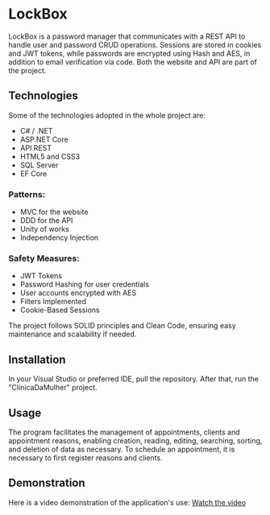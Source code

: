 # LockBox

LockBox is a password manager that communicates with a REST API to handle user and password CRUD operations. Sessions are stored in cookies and JWT tokens, while passwords are encrypted using Hash and AES, in addition to email verification via code. Both the website and API are part of the project.

## Technologies
Some of the technologies adopted in the whole project are:
- C# / .NET
- ASP.NET Core
- API REST
- HTML5 and CSS3
- SQL Server
- EF Core

### Patterns:
- MVC for the website
- DDD for the API
- Unity of works
- Independency Injection
 
### Safety Measures:
- JWT Tokens
- Password Hashing for user credentials
- User accounts encrypted with AES
- Filters Implemented
- Cookie-Based Sessions

The project follows SOLID principles and Clean Code, ensuring easy maintenance and scalability if needed.

## Installation

In your Visual Studio or preferred IDE, pull the repository. After that, run the "ClinicaDaMulher" project.

## Usage

The program facilitates the management of appointments, clients and appointment reasons, enabling creation, reading, editing, searching, sorting, and deletion of data as necessary. To schedule an appointment, it is necessary to first register reasons and clients.

## Demonstration

Here is a video demonstration of the application's use:
[Watch the video](https://youtu.be/6vFmhOXRRKM)
